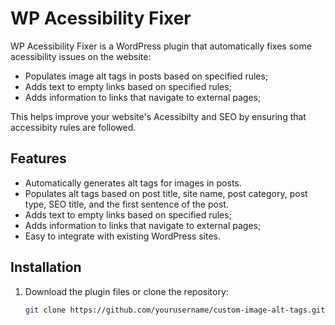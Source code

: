 # WP Acessibility Fixer

WP Acessibility Fixer is a WordPress plugin that automatically fixes some acessibility issues on the website:
- Populates image alt tags in posts based on specified rules;
- Adds text to empty links based on specified rules;
- Adds information to links that navigate to external pages;

This helps improve your website's Acessibilty and SEO by ensuring that accessibity rules are followed.

## Features

- Automatically generates alt tags for images in posts.
- Populates alt tags based on post title, site name, post category, post type, SEO title, and the first sentence of the post.
- Adds text to empty links based on specified rules;
- Adds information to links that navigate to external pages;
- Easy to integrate with existing WordPress sites.

## Installation

1. Download the plugin files or clone the repository:

   ```bash
   git clone https://github.com/yourusername/custom-image-alt-tags.git
